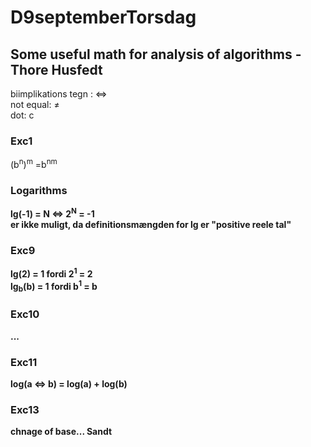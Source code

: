 # D9septemberTorsdag
## Some useful math for analysis of algorithms - Thore Husfedt
biimplikations tegn : &#8660; </br>
not equal: &ne;</br>
dot: c</br>
### Exc1
(b<sup>n</sup>)<sup>m</sup>   =b<sup>nm</sup>

### Logarithms 
<b>lg(-1) = N &#8660; 2<sup>N</sup> = -1 </br> 
er ikke muligt, da definitionsmængden for lg er "positive reele tal"
### Exc9
lg(2) = 1                fordi      2<sup>1</sup> = 2 </br>
lg<sub>b</sub>(b) = 1    fordi      b<sup>1</sup> = b </br>
### Exc10
...
### Exc11
log(a &#8660; b)          =         log(a) + log(b) 
### Exc13
chnage of base... Sandt

